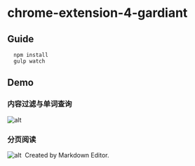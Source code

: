 # chrome-extension-4-gardiant
##  Guide
```
  npm install
  gulp watch
```
##  Demo
###  内容过滤与单词查询
![alt](https://cloud.githubusercontent.com/assets/5905726/17762655/38ca59ac-6545-11e6-9cf2-3e96cbb017a6.gif)

###  分页阅读
![alt](https://cloud.githubusercontent.com/assets/5905726/17762654/38c4b150-6545-11e6-8d1e-28739e49b429.gif)
​
Created by Markdown Editor.
